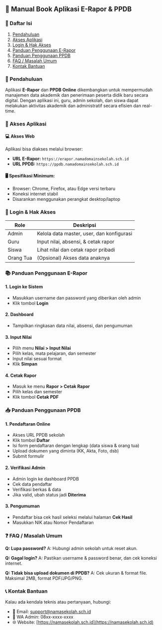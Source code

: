 ## 📘 Manual Book Aplikasi E-Rapor & PPDB

### 📌 Daftar Isi

1. [Pendahuluan](#pendahuluan)
2. [Akses Aplikasi](#akses-aplikasi)
3. [Login & Hak Akses](#login--hak-akses)
4. [Panduan Penggunaan E-Rapor](#panduan-penggunaan-e-rapor)
5. [Panduan Penggunaan PPDB](#panduan-penggunaan-ppdb)
6. [FAQ / Masalah Umum](#faq--masalah-umum)
7. [Kontak Bantuan](#kontak-bantuan)

### 🧩 Pendahuluan

Aplikasi **E-Rapor** dan **PPDB Online** dikembangkan untuk mempermudah manajemen data akademik dan penerimaan peserta didik baru secara digital. Dengan aplikasi ini, guru, admin sekolah, dan siswa dapat melakukan aktivitas akademik dan administratif secara efisien dan real-time.

### 🔐 Akses Aplikasi

#### 💻 Akses Web

Aplikasi bisa diakses melalui browser:

- **URL E-Rapor:** `https://erapor.namadomainsekolah.sch.id`
- **URL PPDB:** `https://ppdb.namadomainsekolah.sch.id`

#### 🖥️ Spesifikasi Minimum:

- Browser: Chrome, Firefox, atau Edge versi terbaru
- Koneksi internet stabil
- Disarankan menggunakan perangkat desktop/laptop

### 👥 Login & Hak Akses

| Role      | Deskripsi                                 |
| --------- | ----------------------------------------- |
| Admin     | Kelola data master, user, dan konfigurasi |
| Guru      | Input nilai, absensi, & cetak rapor       |
| Siswa     | Lihat nilai dan cetak rapor pribadi       |
| Orang Tua | (Opsional) Akses data anaknya             |

### 📚 Panduan Penggunaan E-Rapor

#### 1. Login ke Sistem

- Masukkan username dan password yang diberikan oleh admin
- Klik tombol **Login**

#### 2. Dashboard

- Tampilkan ringkasan data nilai, absensi, dan pengumuman

#### 3. Input Nilai

- Pilih menu **Nilai > Input Nilai**
- Pilih kelas, mata pelajaran, dan semester
- Input nilai sesuai format
- Klik **Simpan**

#### 4. Cetak Rapor

- Masuk ke menu **Rapor > Cetak Rapor**
- Pilih kelas dan semester
- Klik tombol **Cetak PDF**

### 📥 Panduan Penggunaan PPDB

#### 1. Pendaftaran Online

- Akses URL PPDB sekolah
- Klik tombol **Daftar**
- Isi form pendaftaran dengan lengkap (data siswa & orang tua)
- Upload dokumen yang diminta (KK, Akta, Foto, dsb)
- Submit formulir

#### 2. Verifikasi Admin

- Admin login ke dashboard PPDB
- Cek data pendaftar
- Verifikasi berkas & data
- Jika valid, ubah status jadi **Diterima**

#### 3. Pengumuman

- Pendaftar bisa cek hasil seleksi melalui halaman **Cek Hasil**
- Masukkan NIK atau Nomor Pendaftaran

### ❓ FAQ / Masalah Umum

**Q: Lupa password?**
A: Hubungi admin sekolah untuk reset akun.

**Q: Gagal login?**
A: Pastikan username & password benar, dan cek koneksi internet.

**Q: Tidak bisa upload dokumen di PPDB?**
A: Cek ukuran & format file. Maksimal 2MB, format PDF/JPG/PNG.

### 📞 Kontak Bantuan

Kalau ada kendala teknis atau pertanyaan, hubungi:

- 📧 Email: [support@namasekolah.sch.id](mailto:support@namasekolah.sch.id)
- 📱 WA Admin: 08xx-xxxx-xxxx
- 🌐 Website: [https://namasekolah.sch.id](https://namasekolah.sch.id)
